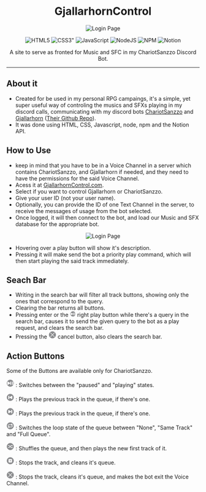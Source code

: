 <h1 align="center">GjallarhornControl</h1>
<p align="center"><img alt="Login Page" src="https://i.imgur.com/zKuuAFy.png"></p>

<p align="center">
<img alt="HTML5" src="https://img.shields.io/badge/html5-%23E34F26.svg?style=plastic&logo=html5&logoColor=white">
<img alt=CSS3" src="https://img.shields.io/badge/css3-%231572B6.svg?style=plastic&logo=css3&logoColor=white">
<img alt="JavaScript" src="https://img.shields.io/badge/javascript-%23323330.svg?style=plastic&logo=javascript&logoColor=%23F7DF1E">
<img alt="NodeJS" src="https://img.shields.io/badge/node.js-6DA55F?style=plastic&logo=node.js&logoColor=white">
<img alt="NPM" src="https://img.shields.io/badge/NPM-%23CB3837.svg?style=plastic&logo=npm&logoColor=white">
<img alt="Notion" src="https://img.shields.io/badge/Notion-%23000000.svg?style=plastic&logo=notion&logoColor=white">
</p>

<p align="center">A site to serve as fronted for Music and SFC in my <a>ChariotSanzzo</a> Discord Bot.</p>

---

## About it

-   Created for be used in my personal RPG campaings, it's a simple, yet super useful way of controling the musics and SFXs playing in my discord calls, communicating with my discord bots [ChariotSanzzo](https://discord.com/oauth2/authorize?client_id=1070103829934260344&permissions=8&integration_type=0&scope=bot+applications.commands) and [Gjallarhorn](https://discord.com/oauth2/authorize?client_id=1273070668451418122&permissions=3149056&integration_type=0&scope=bot) ([Their Github Repo](https://github.com/IttoSanzzo/ChariotSanzzo)).
-   It was done using HTML, CSS, Javascript, node, npm and the Notion API.

## How to Use

-   keep in mind that you have to be in a Voice Channel in a server which contains ChariotSanzzo, and Gjallarhorn if needed, and they need to have the permissions for the said Voice Channel.
-   Acess it at [GjallarhornControl.com](http://189.13.111.87:11760).
-   Select if you want to control Gjallarhorn or ChariotSanzzo.
-   Give your user ID (not your user name).
-   Optionally, you can provide the ID of one Text Channel in the server, to receive the messages of usage from the bot selected.
-   Once logged, it will then connect to the bot, and load our Music and SFX database for the appropriate bot.

<p align="center"><img alt="Login Page" src="https://i.imgur.com/EZP8oUe.png"></p>

-   Hovering over a play button will show it's description.
-   Pressing it will make send the bot a priority play command, which will then start playing the said track immediately.

## Seach Bar

-   Writing in the search bar will filter all track buttons, showing only the ones that correspond to the query.
-   Clearing the bar returns all buttons.
-   Pressing enter or the <img width=15px alt="" src="./assets/CircularPlayPauseIcon.png"> right play button while there's a query in the search bar, causes it to send the given query to the bot as a play request, and clears the search bar.
-   Pressing the <img width=20px alt="" src="./assets/CircularRemoveIcon.png"> cancel button, also clears the search bar.

## Action Buttons

Some of the Buttons are available only for ChariotSanzzo.

<img width=20px alt="" src="./assets/CircularPlayPauseIcon.png"> : Switches between the "paused" and "playing" states.

<img width=20px alt="" src="./assets/CircularPreviousTrackIcon.png"> :
Plays the previous track in the queue, if there's one.

<img width=20px alt="" src="./assets/CircularNextTrackIcon.png"> : Plays the previous track in the queue, if there's one.

<img width=20px alt="" src="./assets/CircularLoopIcon.png"> : Switches the loop state of the queue between "None", "Same Track" and "Full Queue".

<img width=20px alt="" src="./assets/CircularShuffleIcon.png"> : Shuffles the queue, and then plays the new first track of it.

<img width=20px alt="" src="./assets/CircularResetIcon.png"> : Stops the track, and cleans it's queue.

<img width=20px alt="" src="./assets/CircularRemoveIcon.png"> : Stops the track, cleans it's queue, and makes the bot exit the Voice Channel.
